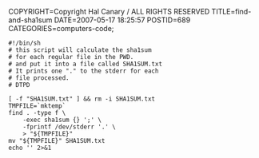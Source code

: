 COPYRIGHT=Copyright Hal Canary / ALL RIGHTS RESERVED
TITLE=find-and-sha1sum
DATE=2007-05-17 18:25:57
POSTID=689
CATEGORIES=computers-code;

    #!/bin/sh
    # this script will calculate the sha1sum
    # for each regular file in the PWD.
    # and put it into a file called SHA1SUM.txt
    # It prints one "." to the stderr for each
    # file processed.
    # DTPD
    
    [ -f "SHA1SUM.txt" ] && rm -i SHA1SUM.txt
    TMPFILE=`mktemp`
    find . -type f \
    	-exec sha1sum {} ';' \
    	-fprintf /dev/stderr '.' \
    	> "${TMPFILE}"
    mv "${TMPFILE}" SHA1SUM.txt
    echo '' 2>&1

